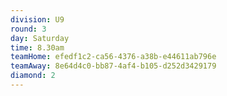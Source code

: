 ```yaml
---
division: U9
round: 3
day: Saturday
time: 8.30am
teamHome: efedf1c2-ca56-4376-a38b-e44611ab796e
teamAway: 8e64d4c0-bb87-4af4-b105-d252d3429179
diamond: 2
---
```

